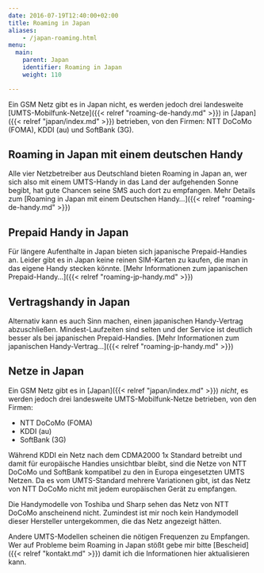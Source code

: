 ```yaml
---
date: 2016-07-19T12:40:00+02:00
title: Roaming in Japan
aliases:
    - /japan-roaming.html
menu:
  main:
    parent: Japan
    identifier: Roaming in Japan
    weight: 110

---
```


Ein GSM Netz gibt es in Japan nicht, es werden jedoch drei landesweite [UMTS-Mobilfunk-Netze]({{< relref "roaming-de-handy.md" >}}) in [Japan]({{< relref "japan/index.md" >}}) betrieben, von den Firmen: NTT DoCoMo (FOMA), KDDI (au) und SoftBank (3G).

## Roaming in Japan mit einem deutschen Handy

Alle vier Netzbetreiber aus Deutschland bieten Roaming in Japan an, wer sich also mit einem UMTS-Handy in das Land der aufgehenden Sonne begibt, hat gute Chancen seine SMS auch dort zu empfangen.
Mehr Details zum [Roaming in Japan mit einem Deutschen Handy…]({{< relref "roaming-de-handy.md" >}})

## Prepaid Handy in Japan

Für längere Aufenthalte in Japan bieten sich japanische Prepaid-Handies an. Leider gibt es in Japan keine reinen SIM-Karten zu kaufen, die man in das eigene Handy stecken könnte.
[Mehr Informationen zum japanischen Prepaid-Handy…]({{< relref "roaming-jp-handy.md" >}})

## Vertragshandy in Japan

Alternativ kann es auch Sinn machen, einen japanischen Handy-Vertrag abzuschließen. Mindest-Laufzeiten sind selten und der Service ist deutlich besser als bei japanischen Prepaid-Handies.
[Mehr Informationen zum japanischen Handy-Vertrag…]({{< relref "roaming-jp-handy.md" >}})

## Netze in Japan

Ein GSM Netz gibt es in [Japan]({{< relref "japan/index.md" >}}) *nicht*, es werden jedoch drei landesweite UMTS-Mobilfunk-Netze betrieben, von den Firmen:

* NTT DoCoMo (FOMA)
* KDDI (au)
* SoftBank (3G)

Während KDDI ein Netz nach dem CDMA2000 1x Standard betreibt und damit für europäische Handies unsichtbar bleibt, sind die Netze von NTT DoCoMo und SoftBank kompatibel zu den in Europa eingesetzten UMTS Netzen.
Da es vom UMTS-Standard mehrere Variationen gibt, ist das Netz von NTT DoCoMo nicht mit jedem europäischen Gerät zu empfangen.

Die Handymodelle von Toshiba und Sharp sehen das Netz von NTT DoCoMo anscheinend nicht. Zumindest ist mir noch kein Handymodell dieser Hersteller untergekommen, die das Netz angezeigt hätten.

Andere UMTS-Modellen scheinen die nötigen Frequenzen zu Empfangen. Wer auf Probleme beim Roaming in Japan stößt gebe mir bitte [Bescheid]({{< relref "kontakt.md" >}}) damit ich die Informationen hier aktualisieren kann.

